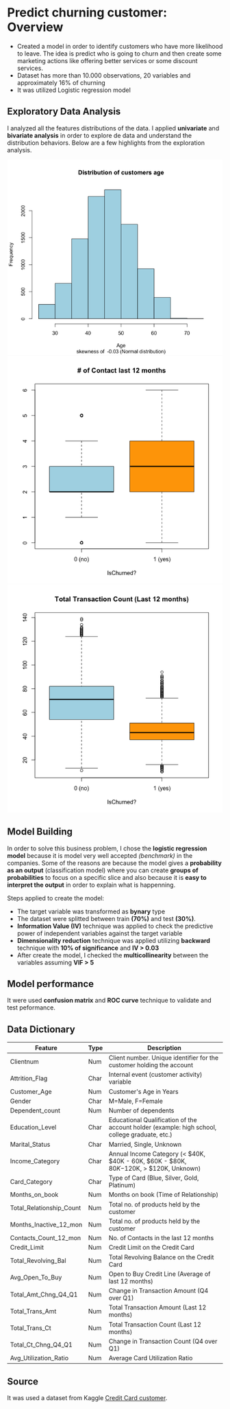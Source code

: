 # Predict churning customer: Overview

* Created a model in order to identify customers who have more likelihood to leave. The idea is predict who is going to churn and then create some marketing actions like offering better services or some discount services. 
* Dataset has more than 10.000 observations, 20 variables and approximately 16% of churning 
* It was utilized Logistic regression model 

## Exploratory Data Analysis

I analyzed all the features distributions of the data. I applied **univariate** and **bivariate analysis** in order to explore de data and understand the distribution behaviors. Below are a few highlights from the exploration analysis.

![dist age](dist_age.png) 
![qty contacts](qty_contacts.png)
![transac counts](transactions_count.png)

## Model Building 

In order to solve this business problem, I chose the **logistic regression model** because it is model very well accepted *(benchmark)* in the companies. Some of the reasons are because the model gives a **probability as an output** (classification model) where you can create **groups of probabilities** to focus on a specific slice and also because it is **easy to interpret the output** in order to explain what is happenning.

Steps applied to create the model:

* The target variable was transformed as **bynary** type
* The dataset were splitted between train **(70%)** and test **(30%)**.
* **Information Value (IV)** technique was applied to check the predictive power of independent variables against the target variable
* **Dimensionality reduction** technique was applied utilizing **backward** technique with **10% of significance** and **IV > 0.03**
* After create the model, I checked the **multicollinearity** between the variables assuming **VIF > 5**

## Model performance 

It were used **confusion matrix** and **ROC curve** technique to validate and test peformance.


## Data Dictionary 

| Feature     |     Type    |  Description | 
| ----------- | ----------- | ----------- |
| Clientnum       |Num       | Client number. Unique identifier for the customer holding the account         |
| Attrition_Flag  |Char| Internal event (customer activity) variable       |
| Customer_Age    |Num | Customer's Age in Years |
| Gender          |Char| M=Male, F=Female |
| Dependent_count |Num | Number of dependents |
| Education_Level |Char| Educational Qualification of the account holder (example: high school, college graduate, etc.)|
| Marital_Status  |Char| Married, Single, Unknown | 
| Income_Category |Char| Annual Income Category (< $40K, $40K - 60K, $60K - $80K, $80K-$120K, > $120K, Unknown)|
| Card_Category   |Char| Type of Card (Blue, Silver, Gold, Platinum) |
| Months_on_book  |Num| Months on book (Time of Relationship) |
| Total_Relationship_Count |Num| Total no. of products held by the customer |
| Months_Inactive_12_mon|Num|Total no. of products held by the customer |
| Contacts_Count_12_mon |Num| No. of Contacts in the last 12 months |
| Credit_Limit |Num| Credit Limit on the Credit Card |
| Total_Revolving_Bal|Num| Total Revolving Balance on the Credit Card | 
| Avg_Open_To_Buy |Num| Open to Buy Credit Line (Average of last 12 months) |
| Total_Amt_Chng_Q4_Q1 |Num| Change in Transaction Amount (Q4 over Q1) |
| Total_Trans_Amt |Num| Total Transaction Amount (Last 12 months)|
| Total_Trans_Ct |Num| Total Transaction Count (Last 12 months)|
| Total_Ct_Chng_Q4_Q1 |Num| Change in Transaction Count (Q4 over Q1) |
| Avg_Utilization_Ratio |Num| Average Card Utilization Ratio |



## Source

It was used a dataset from Kaggle [Credit Card customer](https://www.kaggle.com/sakshigoyal7/credit-card-customers).




